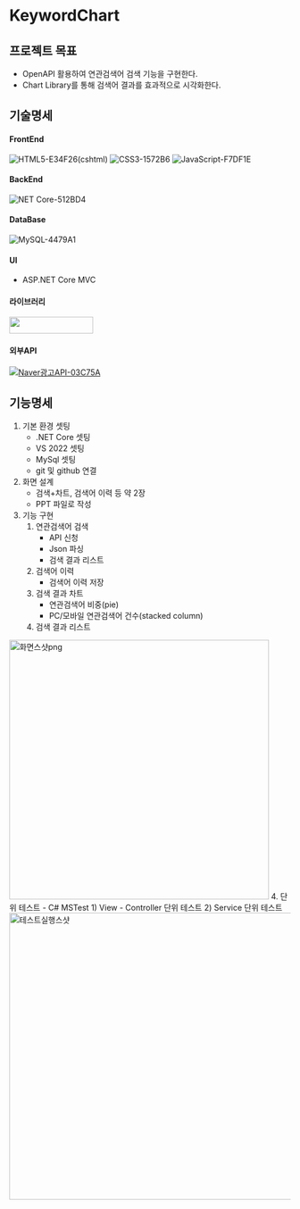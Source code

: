 # KeywordChart
## 프로젝트 목표
 * OpenAPI 활용하여 연관검색어 검색 기능을 구현한다.
 * Chart Library를 통해 검색어 결과를 효과적으로 시각화한다. 

## 기술명세
#### FrontEnd
  ![HTML5-E34F26](https://user-images.githubusercontent.com/58022014/172148937-578d0786-0778-4db2-81db-568b724a192b.svg)(cshtml) ![CSS3-1572B6](https://user-images.githubusercontent.com/58022014/172148850-e522015b-d8e9-4345-8583-0125c15938dd.svg) ![JavaScript-F7DF1E](https://user-images.githubusercontent.com/58022014/172148954-06609d0a-5d96-4519-89e2-d70f9abed91b.svg)
#### BackEnd
  ![NET Core-512BD4](https://user-images.githubusercontent.com/58022014/172149484-7c18b217-6b49-4f3f-940a-4853ae26f462.svg)

####  DataBase
  ![MySQL-4479A1](https://user-images.githubusercontent.com/58022014/172148993-3a9cfa64-65fd-499c-ae5f-783ab58e029c.svg)

#### UI 
  * ASP.NET Core MVC
#### 라이브러리
  [<img src="https://user-images.githubusercontent.com/58022014/172142754-a335b3e3-f87f-459c-93ba-4c1c3f47b1da.svg" width="150px" height="30px">](https://www.highcharts.com/)
#### 외부API
  [![Naver광고API-03C75A](https://user-images.githubusercontent.com/58022014/172149017-1007bf49-7d58-4cc5-9788-0e785f94aed5.svg)](https://manage.searchad.naver.com/)

## 기능명세
1. 기본 환경 셋팅
    * .NET Core 셋팅
    * VS 2022 셋팅
    * MySql 셋팅
    * git 및 github 연결
2. 화면 설계
    * 검색+차트, 검색어 이력 등 약 2장
    * PPT 파일로 작성
3. 기능 구현
    1) 연관검색어 검색 
        * API 신청
        * Json 파싱
        * 검색 결과 리스트
    2) 검색어 이력
        * 검색어 이력 저장
    3) 검색 결과 차트
        * 연관검색어 비중(pie)
        * PC/모바일 연관검색어 건수(stacked column)
    4) 검색 결과 리스트
<img width="465" alt="화면스샷png" src="https://user-images.githubusercontent.com/58022014/175939504-97bd5650-edb4-4d33-9de1-f4760ad293ba.png">
4. 단위 테스트 - C# MSTest
    1) View - Controller 단위 테스트
    2) Service 단위 테스트
<img width="514" alt="테스트실행스샷" src="https://user-images.githubusercontent.com/58022014/175947077-dce188a9-7f6f-491a-a2f5-51018287da3d.png">

